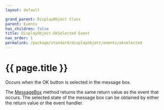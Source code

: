 ```yaml
---
layout: default

grand_parent: DisplayObject Class
parent: Events
has_children: false
title: DisplayObject.OkSelected Event
nav_order: 1
permalink: /package/standard/displayobject/events/okselected
---
```

# {{ page.title }}

Occurs when the OK button is selected in the message box.

 

The <a href="/package/standard/displayobject/methods/messagebox">MessageBox</a> method returns the same return value as the event that occurs. The selected state of the message box can be obtained by either the return value or the event handler.



 